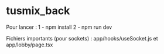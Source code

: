 # tusmix_back
Pour lancer : 
1 - npm install 
2 - npm run dev

Fichiers importants (pour sockets) : app/hooks/useSocket.js et app/lobby/page.tsx